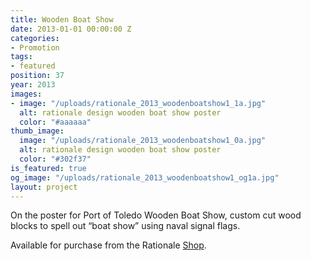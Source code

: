 ```yaml
---
title: Wooden Boat Show
date: 2013-01-01 00:00:00 Z
categories:
- Promotion
tags:
- featured
position: 37
year: 2013
images:
- image: "/uploads/rationale_2013_woodenboatshow1_1a.jpg"
  alt: rationale design wooden boat show poster
  color: "#aaaaaa"
thumb_image:
  image: "/uploads/rationale_2013_woodenboatshow1_0a.jpg"
  alt: rationale design wooden boat show poster
  color: "#302f37"
is_featured: true
og_image: "/uploads/rationale_2013_woodenboatshow1_og1a.jpg"
layout: project
---
```


On the poster for Port of Toledo Wooden Boat Show, custom cut wood blocks to spell out “boat show” using naval signal flags.

Available for purchase from the Rationale [Shop](https://rationale-design.com/shop/wooden-boat-show-poster/).